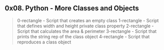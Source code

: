 ## 0x08. Python - More Classes and Objects

> 0-rectangle - Script that creates an empty class
> 1-rectangle - Script that defines width and height private class property
> 2-rectangle - Script that calculates the area & perimeter
> 3-rectangle - Script that prints the string rep of the class object
> 4-rectangle - Script that reproduces a class object




